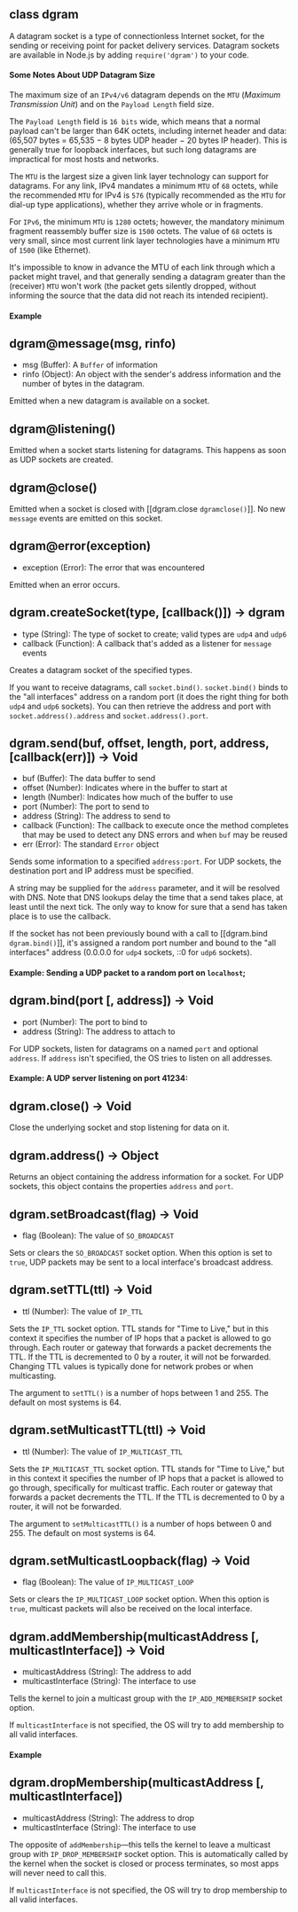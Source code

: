 
## class dgram

A datagram socket is a type of connectionless Internet socket, for the sending or receiving point for packet delivery services. Datagram sockets are available in Node.js by adding `require('dgram')` to your code.

#### Some Notes About UDP Datagram Size

The maximum size of an `IPv4/v6` datagram depends on the `MTU` (_Maximum Transmission Unit_) and on the `Payload Length` field size.

The `Payload Length` field is `16 bits` wide, which means that a normal payload can't be larger than 64K octets, including internet header and data: (65,507 bytes = 65,535 − 8 bytes UDP header − 20 bytes IP header). This is generally true for loopback interfaces, but such long datagrams are impractical for most hosts and networks.

The `MTU` is the largest size a given link layer technology can support for datagrams. For any link, IPv4 mandates a minimum `MTU` of `68` octets, while the recommended `MTU` for IPv4 is `576` (typically recommended as the `MTU` for dial-up type applications), whether they arrive whole or in fragments.

For `IPv6`, the minimum `MTU` is `1280` octets; however, the mandatory minimum fragment reassembly buffer size is `1500` octets. The value of `68` octets is very small, since most current link layer technologies have a minimum `MTU` of `1500` (like Ethernet).

<Note>It's impossible to know in advance the MTU of each link through which a packet might travel, and that generally sending a datagram greater than the (receiver) `MTU` won't work (the packet gets silently dropped, without informing the source that the data did not reach its intended recipient).</Note>

#### Example
		
<script src='http://snippets.c9.io/github.com/c9/nodemanual.org-examples/nodejs_ref_guide/dgram/dgram.js?linestart=3&lineend=0&showlines=false' defer='defer'></script>




## dgram@message(msg, rinfo)
- msg (Buffer): A `Buffer` of information
- rinfo (Object): An object with the sender's address information and the number of bytes in the datagram. 

Emitted when a new datagram is available on a socket. 


 



## dgram@listening()

Emitted when a socket starts listening for datagrams. This happens as soon as UDP sockets are created.

 


## dgram@close()

Emitted when a socket is closed with [[dgram.close `dgramclose()`]].  No new `message` events are emitted on this socket.

 


## dgram@error(exception)
- exception (Error): The error that was encountered

Emitted when an error occurs.

 


## dgram.createSocket(type, [callback()]) -> dgram
- type (String):  The type of socket to create; valid types are `udp4` and `udp6`
- callback (Function): A callback that's added as a listener for `message` events

Creates a datagram socket of the specified types.

If you want to receive datagrams, call `socket.bind()`. `socket.bind()` binds to the "all interfaces" address on a random port (it does the right thing for both `udp4` and `udp6` sockets). You can then retrieve the address and port with `socket.address().address` and `socket.address().port`.


 


## dgram.send(buf, offset, length, port, address, [callback(err)]) -> Void
- buf (Buffer): The data buffer to send
- offset (Number):  Indicates where in the buffer to start at
- length (Number):  Indicates how much of the buffer to use
- port (Number):  The port to send to
- address (String):  The address to send to
- callback (Function): The callback to execute once the method completes that may be used to detect any DNS errors and when `buf` may be reused
- err (Error): The standard `Error` object 

Sends some information to a specified `address:port`. For UDP sockets, the destination port and IP address must be specified.  

A string may be supplied for the `address` parameter, and it will be resolved with DNS. Note that DNS lookups delay the time that a send takes place, at least until the next tick.  The only way to know for sure that a send has taken place
is to use the callback.

If the socket has not been previously bound with a call to [[dgram.bind `dgram.bind()`]], it's assigned a random port number and bound to the "all interfaces" address (0.0.0.0 for `udp4` sockets, ::0 for `udp6` sockets).

#### Example: Sending a UDP packet to a random port on `localhost`;

<script src='http://snippets.c9.io/github.com/c9/nodemanual.org-examples/nodejs_ref_guide/dgram/dgram.send.js?linestart=3&lineend=0&showlines=false' defer='defer'></script>

 



## dgram.bind(port [, address]) -> Void
- port (Number): The port to bind to
- address (String): The address to attach to

For UDP sockets, listen for datagrams on a named `port` and optional `address`. If `address` isn't specified, the OS tries to listen on all addresses.

#### Example: A UDP server listening on port 41234:

<script src='http://snippets.c9.io/github.com/c9/nodemanual.org-examples/nodejs_ref_guide/dgram/dgram.bind.js?linestart=3&lineend=0&showlines=false' defer='defer'></script>

 



## dgram.close() -> Void

Close the underlying socket and stop listening for data on it.
 



## dgram.address() -> Object

Returns an object containing the address information for a socket.  For UDP sockets, this object contains the properties `address` and `port`.

 



## dgram.setBroadcast(flag) -> Void
- flag (Boolean): The value of `SO_BROADCAST`

Sets or clears the `SO_BROADCAST` socket option.  When this option is set to `true`, UDP packets may be sent to a local interface's broadcast address.



 



## dgram.setTTL(ttl) -> Void
- ttl (Number): The value of `IP_TTL`

Sets the `IP_TTL` socket option. TTL stands for "Time to Live," but in this context it specifies the number of IP hops that a packet is allowed to go through. Each router or gateway that forwards a packet decrements the TTL.  If the TTL is decremented to 0 by a router, it will not be forwarded.  Changing TTL values is typically done for network probes or when multicasting.

The argument to `setTTL()` is a number of hops between 1 and 255.  The default on most systems is 64.


 



## dgram.setMulticastTTL(ttl) -> Void
- ttl (Number): The value of `IP_MULTICAST_TTL` 

Sets the `IP_MULTICAST_TTL` socket option.  TTL stands for "Time to Live," but in this context it specifies the number of IP hops that a packet is allowed to go through, specifically for multicast traffic.  Each router or gateway that forwards a packet decrements the TTL. If the TTL is decremented to 0 by a router, it will not be forwarded.

The argument to `setMulticastTTL()` is a number of hops between 0 and 255.  The default on most systems is 64.


 



## dgram.setMulticastLoopback(flag) -> Void
- flag (Boolean):  The value of `IP_MULTICAST_LOOP`

Sets or clears the `IP_MULTICAST_LOOP` socket option.  When this option is `true`, multicast packets will also be received on the local interface.


 



## dgram.addMembership(multicastAddress [, multicastInterface]) -> Void
- multicastAddress (String): The address to add
- multicastInterface (String): The interface to use

Tells the kernel to join a multicast group with the `IP_ADD_MEMBERSHIP` socket option.

If `multicastInterface` is not specified, the OS will try to add membership to all valid interfaces.

#### Example

<script src='http://snippets.c9.io/github.com/c9/nodemanual.org-examples/nodejs_ref_guide/dgram/dgram.addMembership.js?linestart=3&lineend=0&showlines=false' defer='defer'></script>

 



## dgram.dropMembership(multicastAddress [, multicastInterface])
- multicastAddress (String): The address to drop
- multicastInterface (String): The interface to use

The opposite of `addMembership`&mdash;this tells the kernel to leave a multicast group with `IP_DROP_MEMBERSHIP` socket option. This is automatically called by the kernel when the socket is closed or process terminates, so most apps will never need to call this.

If `multicastInterface` is not specified, the OS will try to drop membership to all valid interfaces.

 

